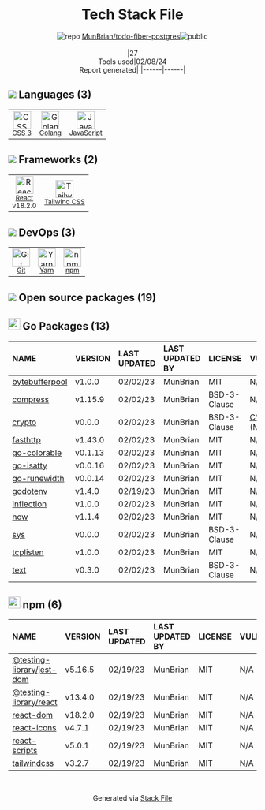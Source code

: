 <!--
&lt;--- Readme.md Snippet without images Start ---&gt;
## Tech Stack
MunBrian/todo-fiber-postgres is built on the following main stack:

- [Golang](http://golang.org/) – Languages
- [JavaScript](https://developer.mozilla.org/en-US/docs/Web/JavaScript) – Languages
- [React](https://reactjs.org/) – Javascript UI Libraries
- [Tailwind CSS](https://tailwindcss.com) – Front-End Frameworks
- [Yarn](https://yarnpkg.com/) – Front End Package Manager

Full tech stack [here](/techstack.md)

&lt;--- Readme.md Snippet without images End ---&gt;

&lt;--- Readme.md Snippet with images Start ---&gt;
## Tech Stack
MunBrian/todo-fiber-postgres is built on the following main stack:

- <img width='25' height='25' src='https://img.stackshare.io/service/1005/O6AczwfV_400x400.png' alt='Golang'/> [Golang](http://golang.org/) – Languages
- <img width='25' height='25' src='https://img.stackshare.io/service/1209/javascript.jpeg' alt='JavaScript'/> [JavaScript](https://developer.mozilla.org/en-US/docs/Web/JavaScript) – Languages
- <img width='25' height='25' src='https://img.stackshare.io/service/1020/OYIaJ1KK.png' alt='React'/> [React](https://reactjs.org/) – Javascript UI Libraries
- <img width='25' height='25' src='https://img.stackshare.io/service/8158/default_660b7c41c3ba489cb581eec89c04655404258c19.png' alt='Tailwind CSS'/> [Tailwind CSS](https://tailwindcss.com) – Front-End Frameworks
- <img width='25' height='25' src='https://img.stackshare.io/service/5848/44mC-kJ3.jpg' alt='Yarn'/> [Yarn](https://yarnpkg.com/) – Front End Package Manager

Full tech stack [here](/techstack.md)

&lt;--- Readme.md Snippet with images End ---&gt;
-->
<div align="center">

# Tech Stack File
![](https://img.stackshare.io/repo.svg "repo") [MunBrian/todo-fiber-postgres](https://github.com/MunBrian/todo-fiber-postgres)![](https://img.stackshare.io/public_badge.svg "public")
<br/><br/>
|27<br/>Tools used|02/08/24 <br/>Report generated|
|------|------|
</div>

## <img src='https://img.stackshare.io/languages.svg'/> Languages (3)
<table><tr>
  <td align='center'>
  <img width='36' height='36' src='https://img.stackshare.io/service/6727/css.png' alt='CSS 3'>
  <br>
  <sub><a href="https://developer.mozilla.org/en-US/docs/Web/CSS/CSS3">CSS 3</a></sub>
  <br>
  <sub></sub>
</td>

<td align='center'>
  <img width='36' height='36' src='https://img.stackshare.io/service/1005/O6AczwfV_400x400.png' alt='Golang'>
  <br>
  <sub><a href="http://golang.org/">Golang</a></sub>
  <br>
  <sub></sub>
</td>

<td align='center'>
  <img width='36' height='36' src='https://img.stackshare.io/service/1209/javascript.jpeg' alt='JavaScript'>
  <br>
  <sub><a href="https://developer.mozilla.org/en-US/docs/Web/JavaScript">JavaScript</a></sub>
  <br>
  <sub></sub>
</td>

</tr>
</table>

## <img src='https://img.stackshare.io/frameworks.svg'/> Frameworks (2)
<table><tr>
  <td align='center'>
  <img width='36' height='36' src='https://img.stackshare.io/service/1020/OYIaJ1KK.png' alt='React'>
  <br>
  <sub><a href="https://reactjs.org/">React</a></sub>
  <br>
  <sub>v18.2.0</sub>
</td>

<td align='center'>
  <img width='36' height='36' src='https://img.stackshare.io/service/8158/default_660b7c41c3ba489cb581eec89c04655404258c19.png' alt='Tailwind CSS'>
  <br>
  <sub><a href="https://tailwindcss.com">Tailwind CSS</a></sub>
  <br>
  <sub></sub>
</td>

</tr>
</table>

## <img src='https://img.stackshare.io/devops.svg'/> DevOps (3)
<table><tr>
  <td align='center'>
  <img width='36' height='36' src='https://img.stackshare.io/service/1046/git.png' alt='Git'>
  <br>
  <sub><a href="http://git-scm.com/">Git</a></sub>
  <br>
  <sub></sub>
</td>

<td align='center'>
  <img width='36' height='36' src='https://img.stackshare.io/service/5848/44mC-kJ3.jpg' alt='Yarn'>
  <br>
  <sub><a href="https://yarnpkg.com/">Yarn</a></sub>
  <br>
  <sub></sub>
</td>

<td align='center'>
  <img width='36' height='36' src='https://img.stackshare.io/service/1120/lejvzrnlpb308aftn31u.png' alt='npm'>
  <br>
  <sub><a href="https://www.npmjs.com/">npm</a></sub>
  <br>
  <sub></sub>
</td>

</tr>
</table>


## <img src='https://img.stackshare.io/group.svg' /> Open source packages (19)</h2>

## <img width='24' height='24' src='https://img.stackshare.io/service/21112/default_1346bbda8fe03e4dce5601323a3ca47a10c1ae36.png'/> Go Packages (13)

|NAME|VERSION|LAST UPDATED|LAST UPDATED BY|LICENSE|VULNERABILITIES|
|:------|:------|:------|:------|:------|:------|
|[bytebufferpool](https://pkg.go.dev/github.com/valyala/bytebufferpool)|v1.0.0|02/02/23|MunBrian |MIT|N/A|
|[compress](https://pkg.go.dev/github.com/klauspost/compress)|v1.15.9|02/02/23|MunBrian |BSD-3-Clause|N/A|
|[crypto](https://pkg.go.dev/golang.org/x/crypto)|v0.0.0|02/02/23|MunBrian |BSD-3-Clause|[CVE-2020-9283](https://github.com/advisories/GHSA-ffhg-7mh4-33c4) (Moderate)|
|[fasthttp](https://pkg.go.dev/github.com/valyala/fasthttp)|v1.43.0|02/02/23|MunBrian |MIT|N/A|
|[go-colorable](https://pkg.go.dev/github.com/mattn/go-colorable)|v0.1.13|02/02/23|MunBrian |MIT|N/A|
|[go-isatty](https://pkg.go.dev/github.com/mattn/go-isatty)|v0.0.16|02/02/23|MunBrian |MIT|N/A|
|[go-runewidth](https://pkg.go.dev/github.com/mattn/go-runewidth)|v0.0.14|02/02/23|MunBrian |MIT|N/A|
|[godotenv](https://pkg.go.dev/github.com/joho/godotenv)|v1.4.0|02/19/23|MunBrian |MIT|N/A|
|[inflection](https://pkg.go.dev/github.com/jinzhu/inflection)|v1.0.0|02/02/23|MunBrian |MIT|N/A|
|[now](https://pkg.go.dev/github.com/jinzhu/now)|v1.1.4|02/02/23|MunBrian |MIT|N/A|
|[sys](https://pkg.go.dev/golang.org/x/sys)|v0.0.0|02/02/23|MunBrian |BSD-3-Clause|N/A|
|[tcplisten](https://pkg.go.dev/github.com/valyala/tcplisten)|v1.0.0|02/02/23|MunBrian |MIT|N/A|
|[text](https://pkg.go.dev/golang.org/x/text)|v0.3.0|02/02/23|MunBrian |BSD-3-Clause|N/A|


## <img width='24' height='24' src='https://img.stackshare.io/service/1120/lejvzrnlpb308aftn31u.png'/> npm (6)

|NAME|VERSION|LAST UPDATED|LAST UPDATED BY|LICENSE|VULNERABILITIES|
|:------|:------|:------|:------|:------|:------|
|[@testing-library/jest-dom](https://www.npmjs.com/@testing-library/jest-dom)|v5.16.5|02/19/23|MunBrian |MIT|N/A|
|[@testing-library/react](https://www.npmjs.com/@testing-library/react)|v13.4.0|02/19/23|MunBrian |MIT|N/A|
|[react-dom](https://www.npmjs.com/react-dom)|v18.2.0|02/19/23|MunBrian |MIT|N/A|
|[react-icons](https://www.npmjs.com/react-icons)|v4.7.1|02/19/23|MunBrian |MIT|N/A|
|[react-scripts](https://www.npmjs.com/react-scripts)|v5.0.1|02/19/23|MunBrian |MIT|N/A|
|[tailwindcss](https://www.npmjs.com/tailwindcss)|v3.2.7|02/19/23|MunBrian |MIT|N/A|

<br/>
<div align='center'>

Generated via [Stack File](https://github.com/marketplace/stack-file)
